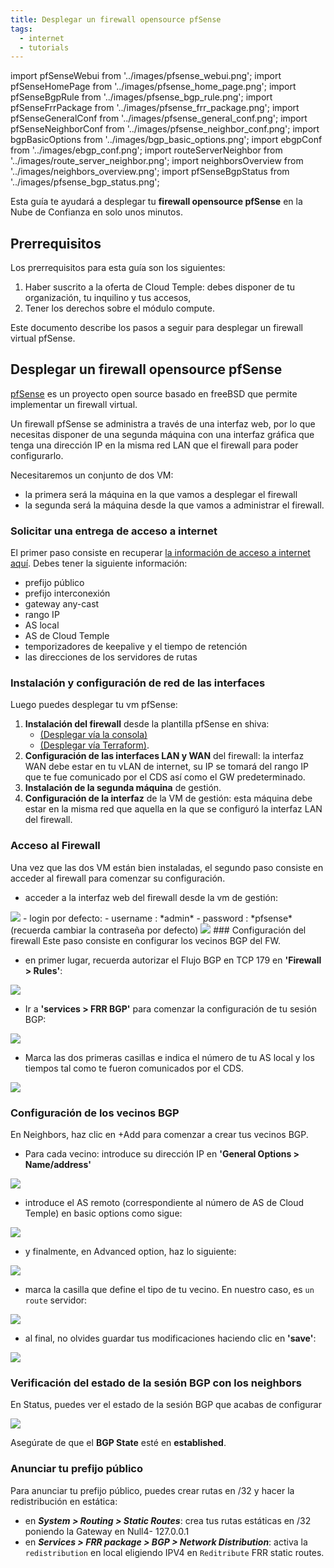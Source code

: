 ```yaml
---
title: Desplegar un firewall opensource pfSense
tags:
  - internet
  - tutorials
---
```

import pfSenseWebui from '../images/pfsense_webui.png';
import pfSenseHomePage from '../images/pfsense_home_page.png';
import pfSenseBgpRule from '../images/pfsense_bgp_rule.png';
import pfSenseFrrPackage from '../images/pfsense_frr_package.png';
import pfSenseGeneralConf from '../images/pfsense_general_conf.png';
import pfSenseNeighborConf from '../images/pfsense_neighbor_conf.png';
import bgpBasicOptions from '../images/bgp_basic_options.png';
import ebgpConf from '../images/ebgp_conf.png';
import routeServerNeighbor from '../images/route_server_neighbor.png';
import neighborsOverview from '../images/neighbors_overview.png';
import pfSenseBgpStatus from '../images/pfsense_bgp_status.png';

Esta guía te ayudará a desplegar tu __firewall opensource pfSense__ en la Nube de Confianza en solo unos minutos.

## Prerrequisitos

Los prerrequisitos para esta guía son los siguientes:

1. Haber suscrito a la oferta de Cloud Temple: debes disponer de tu organización, tu inquilino y tus accesos,
2. Tener los derechos sobre el módulo compute.

Este documento describe los pasos a seguir para desplegar un firewall virtual pfSense.

## Desplegar un firewall opensource pfSense

[pfSense](https://www.pfsense.org) es un proyecto open source basado en freeBSD que permite implementar un firewall virtual.

Un firewall pfSense se administra a través de una interfaz web, por lo que necesitas disponer de una segunda máquina
con una interfaz gráfica que tenga una dirección IP en la misma red LAN que el firewall para poder configurarlo.

Necesitaremos un conjunto de dos VM:

- la primera será la máquina en la que vamos a desplegar el firewall
- la segunda será la máquina desde la que vamos a administrar el firewall.

### Solicitar una entrega de acceso a internet

El primer paso consiste en recuperar [la información de acceso a internet aquí](https://docs.cloud-temple.com/network/internet/quickstart#gestion-de-vos-connectivites-internet).
 Debes tener la siguiente información:

- prefijo público
- prefijo interconexión
- gateway any-cast
- rango IP
- AS local
- AS de Cloud Temple
- temporizadores de keepalive y el tiempo de retención
- las direcciones de los servidores de rutas

### Instalación y configuración de red de las interfaces

Luego puedes desplegar tu vm pfSense:

1. __Instalación del firewall__ desde la plantilla pfSense en shiva:
    - [(Desplegar vía la consola)](/docs/iaas_vmware/tutorials/deploy_vm_template)
    - [(Desplegar vía Terraform)](/docs/iaas_vmware/tutorials/deploy_vm_terraform).
2. __Configuración de las interfaces LAN y WAN__ del firewall: la interfaz WAN debe estar en tu vLAN de internet, su IP se tomará del rango IP que te fue comunicado por el CDS así como el GW predeterminado.
3. __Instalación de la segunda máquina__ de gestión.
4. __Configuración de la interfaz__ de la VM de gestión: esta máquina debe estar en la misma red que aquella en la que se configuró la interfaz LAN del firewall.

### Acceso al Firewall

Una vez que las dos VM están bien instaladas, el segundo paso consiste en acceder al firewall para comenzar su configuración.

- acceder a la interfaz web del firewall desde la vm de gestión:

<img src={pfSenseWebui} />
- login por defecto:
    - username : *admin*
    - password : *pfsense* (recuerda cambiar la contraseña por defecto)

<img src={pfSenseHomePage} />
### Configuración del firewall
Este paso consiste en configurar los vecinos BGP del FW.

- en primer lugar, recuerda autorizar el Flujo BGP en TCP 179 en __'Firewall > Rules'__:

<img src={pfSenseBgpRule} />

- Ir a __'services > FRR BGP'__ para comenzar la configuración de tu sesión BGP:

<img src={pfSenseFrrPackage} />

- Marca las dos primeras casillas e indica el número de tu AS local y los tiempos tal como te fueron comunicados por el CDS.

<img src={pfSenseGeneralConf} />

### Configuración de los vecinos BGP

En Neighbors, haz clic en +Add para comenzar a crear tus vecinos BGP.

- Para cada vecino: introduce su dirección IP en __'General Options > Name/address'__

<img src={pfSenseNeighborConf} />

- introduce el AS remoto (correspondiente al número de AS de Cloud Temple) en basic options como sigue:

<img src={bgpBasicOptions} />

- y finalmente, en Advanced option, haz lo siguiente:

<img src={ebgpConf} />

- marca la casilla que define el tipo de tu vecino. En nuestro caso, es ``un route`` servidor:

<img src={routeServerNeighbor} />

- al final, no olvides guardar tus modificaciones haciendo clic en __'save'__:

<img src={neighborsOverview} />

### Verificación del estado de la sesión BGP con los neighbors

En Status, puedes ver el estado de la sesión BGP que acabas de configurar

<img src={pfSenseBgpStatus} />

Asegúrate de que el __BGP State__ esté en __established__.

### Anunciar tu prefijo público

Para anunciar tu prefijo público, puedes crear rutas en /32 y hacer la redistribución en estática:

- en __*System > Routing > Static Routes*__: crea tus rutas estáticas en /32 poniendo la Gateway en Null4- 127.0.0.1
- en __*Services > FRR package > BGP > Network Distribution*__: activa la ``redistribution`` en local eligiendo IPV4 en ``Reditribute`` FRR static routes.
